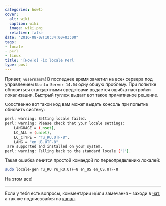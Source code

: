 ```yaml
---
categories: howto
cover:
  alt: wiki
  caption: wiki
  image: wiki.png
  relative: false
date: "2016-08-08T10:34:00+03:00"
tags:
- locale
- perl
- linux
title: '[HowTo] Fix locale Perl'
type: post
---
```


Привет, `%username%`! В последнее время заметил на всех сервера под управлением `Ubuntu Server 14.04` одну общую проблему. При попытке обновиться стандартными средствами выдается ошибка настройки локализации. Быстрый гуглеж выдает вот такое примитивное решение.

Собственно вот такой код вам может выдать консоль при попытке обновить систему:  

```bash
perl: warning: Setting locale failed. 
perl: warning: Please check that your locale settings:
    LANGUAGE = (unset),
    LC_ALL = (unset),
    LC_CTYPE = "ru_RU.UTF-8",
    LANG = "en_US.UTF-8" 
 are supported and installed on your system. 
perl: warning: Falling back to the standard locale ("C").
```

Такая ошибка лечится простой командой по переопределению локалей:

```bash
sudo locale-gen ru_RU ru_RU.UTF-8 en_US en_US.UTF-8
```

На этом все!

---
Если у тебя есть вопросы, комментарии и/или замечания – заходи в [чат](https://ttttt.me/jtprogru_chat), а так же подписывайся на [канал](https://ttttt.me/jtprogru_channel).
